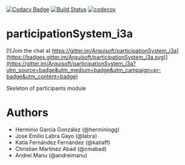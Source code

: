 [![Codacy Badge](https://api.codacy.com/project/badge/Grade/2f5e9b234d9b4cbd8669629c299990ad)](https://www.codacy.com/app/jelabra/participationSystem_i3a?utm_source=github.com&utm_medium=referral&utm_content=Arquisoft/participationSystem_i3a&utm_campaign=badger)
[![Build Status](https://travis-ci.org/Arquisoft/participationSystem_i3a.svg?branch=master)](https://travis-ci.org/Arquisoft/participationSystem_i3a)
[![codecov](https://codecov.io/gh/Arquisoft/participationSystem_i3a/branch/master/graph/badge.svg)](https://codecov.io/gh/Arquisoft/participationSystem_i3a)


# participationSystem_i3a

[![Join the chat at https://gitter.im/Arquisoft/participationSystem_i3a](https://badges.gitter.im/Arquisoft/participationSystem_i3a.svg)](https://gitter.im/Arquisoft/participationSystem_i3a?utm_source=badge&utm_medium=badge&utm_campaign=pr-badge&utm_content=badge)

Skeleton of participants module

# Authors

- Herminio García González (@herminiogg)
- Jose Emilio Labra Gayo (@labra)
- Katia Fernández Fernández (@katiaff)
- Christian Martínez Abad (@cmabad)
- Andrei Manu (@andreimanu)
